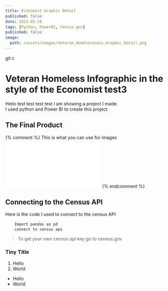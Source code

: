 ```yaml
---
title: Economist Graphic Detail
published: false
date: 2023-05-29
tags: [Python, PowerBI, Census.gov]
published: false
image:
  path: /assets/images/Veteran_Homelessness_Graphic_Detail.png
---
```

git c

# Veteran Homeless Infographic in the style of the Economist test3
Hello test test test test I am showing a project I made. <br>
I used python and Power BI to create this project

## The Final Product

{% comment %}
This is what you can use for images
![FinalDraft](/assets/images/Kris_Shea_Project1_Spring2023_3rdDraft%20V3.pdf)
{% endcomment %}

<object data="/assets/images/Kris_Shea_Project1_Spring2023_3rdDraft%20V3.pdf" width="1000" height="700" type='application/pdf'></object>


## Connecting to the Census API

Here is the code I used to connect to the census API

        Import pandas as pd
        connect to census api

>To get your own census api key go to census.gov

###  Tiny Title


1. Hello
2. World

- Hello
- World